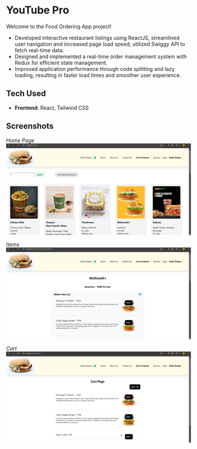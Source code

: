 # YouTube Pro

Welcome to the Food Ordering App project!

- Developed interactive restaurant listings using ReactJS, streamlined user navigation and increased page load speed, utilized Swiggy API to fetch real-time data.
- Designed and implemented a real-time order management system with Redux for efficient state management.
- Improved application performance through code splitting and lazy loading, resulting in faster load times and smoother user experience.

## Tech Used

- **Frontend**: React, Tailwind CSS

## Screenshots

_Home Page_
![Home](Images/Home_page.png)

_Items_
![Items](Images/pic2.png)

_Cart_
![Cart](Images/cart.png)
